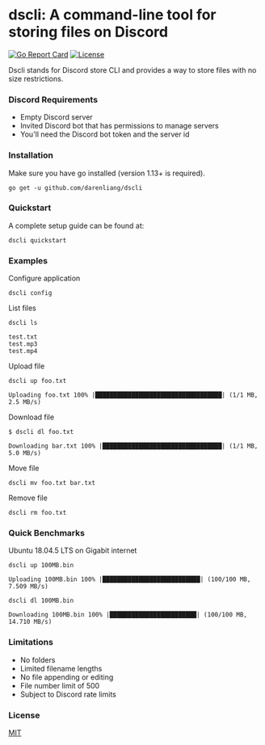 # dscli: A command-line tool for storing files on Discord

[![Go Report Card](https://goreportcard.com/badge/github.com/darenliang/dscli)](https://goreportcard.com/report/github.com/darenliang/dscli)
[![License](https://img.shields.io/github/license/darenliang/dscli)](https://github.com/nikel-api/nikel/blob/master/LICENSE)

Dscli stands for Discord store CLI and provides a way to store files with no size restrictions.

### Discord Requirements

* Empty Discord server
* Invited Discord bot that has permissions to manage servers
* You'll need the Discord bot token and the server id

### Installation

Make sure you have go installed (version 1.13+ is required).
```
go get -u github.com/darenliang/dscli
```

### Quickstart

A complete setup guide can be found at:
```
dscli quickstart
```

### Examples

Configure application
```
dscli config
```

List files
```
dscli ls

test.txt
test.mp3
test.mp4
```

Upload file
```
dscli up foo.txt

Uploading foo.txt 100% |███████████████████████████████████| (1/1 MB, 2.5 MB/s)
```

Download file
```
$ dscli dl foo.txt

Downloading bar.txt 100% |█████████████████████████████████| (1/1 MB, 5.0 MB/s)
```

Move file
```
dscli mv foo.txt bar.txt
```

Remove file
```
dscli rm foo.txt
```

### Quick Benchmarks

Ubuntu 18.04.5 LTS on Gigabit internet

```
dscli up 100MB.bin

Uploading 100MB.bin 100% |███████████████████████████| (100/100 MB, 7.509 MB/s)

dscli dl 100MB.bin

Downloading 100MB.bin 100% |████████████████████████| (100/100 MB, 14.710 MB/s)
```

### Limitations

* No folders
* Limited filename lengths
* No file appending or editing
* File number limit of 500
* Subject to Discord rate limits

### License

[MIT](https://github.com/darenliang/dscli/blob/master/LICENSE)
